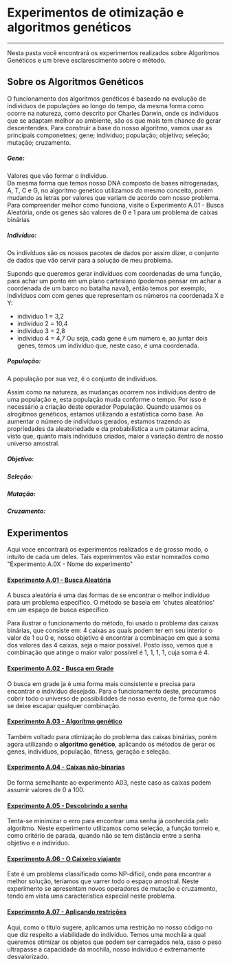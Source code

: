 # Experimentos de otimização e algoritmos genéticos
- - - -
Nesta pasta você encontrará os experimentos realizados sobre Algoritmos Genéticos e um breve esclarescimento sobre o método.

## Sobre os Algoritmos Genéticos
O funcionamento dos algoritmos genéticos é baseado na evolução de individuos de populações ao longo do tempo, da mesma forma como ocorre na natureza, como descrito por Charles Darwin, onde os indivíduos que se adaptam melhor ao ambiente, são os que mais tem chance de gerar descentendes.
Para construir a base do nosso algoritmo, vamos usar as principais componetnes; gene; individuo; população; objetivo; seleção; mutação; cruzamento.

##### Gene:
Valores que vão formar o individuo.   
Da mesma forma que temos nosso DNA composto de bases nitrogenadas, A, T, C e G, no algoritmo genético utilizamos do mesmo conceito, porém mudando as letras por valores que variam de acordo com nosso problema. Para compreender melhor como funciona, visite o Experimento A.01 - Busca Aleatória, onde os genes são valores de 0 e 1 para um problema de caixas binárias

##### Indivíduo:
Os indivíduos são os nossos pacotes de dados por assim dizer, o conjunto de dados que vão servir para a solução de meu problema.<dt>
Supondo que queremos gerar indivíduos com coordenadas de uma função, para achar um ponto em um plano cartesiano (podemos pensar em achar a coordenada de um barco no batalha naval), então temos por exemplo, indivíduos com com genes que representam os números na coordenada X e Y:
- indivíduo 1 = 3,2
- indivíduo 2 = 10,4
- indivíduo 3 = 2,8
- indivíduo 4 = 4,7
Ou seja, cada gene é um número e, ao juntar dois genes, temos um indivíduo que, neste caso, é uma coordenada.

##### População:
A população por sua vez, é o conjunto de indivíduos.
<dt>
Assim como na natureza, as mudanças ocorrem nos indivíduos dentro de uma população e, esta população muda conforme o tempo. Por isso é necessário a criação deste operador População.
Quando usamos os alrogitmos genéticos, estamos utilizando a estatística como base. Ao aumentar o número de indivíduos gerados, estamos trazendo as propriedades da aleatoriedade e da probabilística a um patamar acima, visto que, quanto mais indivíduos criados, maior a variação dentro de nosso universo amostral.<dt>

##### Objetivo:
##### Seleção:
##### Mutação:
##### Cruzamento:

## Experimentos
Aqui voce encontrará os experimentos realizados e de grosso modo, o intuíto de cada um deles. Tais experimentos vão estar nomeados como "Experimento A.0X - Nome do experimento"

#### <a href="https://github.com/VictorPuntelRui/RNAG-vic/blob/main/AlgoritmosGeneticos/experimento%20A.01%20-%20busca%20aleatoria.ipynb" >Experimento A.01 - Busca Aleatória </a> <br>
A busca aleatória é uma das formas de se encontrar o melhor indivíduo para um problema específico. O método se baseia em 'chutes aleatórios' em um espaço de busca específico. 

Para ilustrar o funcionamento do método, foi usado o problema das caixas binárias, que consiste em:
4 caixas as quais podem ter em seu interior o valor de 1 ou 0 e, nosso objetivo é encontrar a combinaçao em que a soma dos valores das 4 caixas, seja o maior possível.
Posto isso, vemos que a combinação que atinge o maior valor possível é 1, 1, 1, 1, cuja soma é 4.

#### <a href="https://github.com/VictorPuntelRui/RNAG-vic/blob/main/AlgoritmosGeneticos/experimento%20A.02%20-%20busca%20em%20grade.ipynb">Experimento A.02 - Busca em Grade</a> <br>
O busca em grade ja é uma forma mais consistente e precisa para encontrar o indivíduo desejado.
Para o funcionamento deste, procuramos cobrir todo o universo de possibiliddes de nosso evento, de forma que não se deixe escapar qualquer combinação.

#### <a href="https://github.com/VictorPuntelRui/RNAG-vic/blob/main/AlgoritmosGeneticos/experimento%20A.03%20-%20algoritmo%20genetico.ipynb">Experimento A.03 - Algorítmo genético </a> <br>    
Também voltado para otimização do problema das caixas binárias, porém agora utilizando o **algoritmo genético**, aplicando os métodos de gerar os genes, individuos, população, fitness, geração e seleção.

#### <a href="https://github.com/VictorPuntelRui/RNAG-vic/blob/main/AlgoritmosGeneticos/experimento%20A.04%20-%20caixas%20nao-binarias.ipynb">Experimento A.04 - Caixas não-binarias </a> <br>
De forma semelhante ao experimento A03, neste caso as caixas podem assumir valores de 0 a 100.


#### <a href="https://github.com/VictorPuntelRui/RNAG-vic/blob/main/AlgoritmosGeneticos/experimento%20A.05%20-%20descobrindo%20a%20senha.ipynb">Experimento A.05 - Descobrindo a senha </a> <br>
Tenta-se minimizar o erro para encontrar uma senha já conhecida pelo algorítmo. Neste experimento utilizamos como seleção, a função torneio e, como critério de parada, quando não se tem distância entre a senha objetivo e o indivíduo.

#### <a href="https://github.com/VictorPuntelRui/RNAG-vic/blob/main/AlgoritmosGeneticos/experimento%20A.06%20-%20o%20caixeiro%20viajante-Copy1.ipynb">Experimento A.06 - O Caixeiro viajante </a> <br>
Este é um problema classificado como NP-difícil, onde para encontrar a melhor solução, teríamos que varrer todo o espaço amostral. Neste experimento se apresentam novos operadores de mutação e cruzamento, tendo em vista uma característica especial neste problema.

#### <a href="https://github.com/VictorPuntelRui/RNAG-vic/blob/main/AlgoritmosGeneticos/experimento%20A.07%20-%20aplicando%20restricoes-Copy1.ipynb">Experimento A.07 - Aplicando restrições </a> <br> <dt>
Aqui, como o título sugere, aplicamos uma restrição no nosso código no que diz respeito a viabilidade do indivíduo. 
Temos uma mochila a qual queremos otimizar os objetos que podem ser carregados nela, caso o peso ultrapasse a capacidade da mochila, nosso indivíduo é extremamente desvalorizado.
